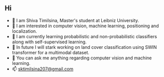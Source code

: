 ## Hi

- 👋 I am Shiva Timilsina, Master's student at Leibniz University.
- 🌱 I am interested in computer vision, machine learning, positioning and localization.
- 🌱 I am currently learning probabilistic and non-probabilistic classifiers along with self-supervised learning.
- 🔭 In future I will stark working on land cover classification using SWIN transformer for a multimodal dataset.
- 💬 You can ask me anything regarding computer vision and machine learning.
- 📫 sktimilsina207@gmail.com




<!--
**sakcham-de/sakcham-de** is a ✨ _special_ ✨ repository because its `README.md` (this file) appears on your GitHub profile.

Here are some ideas to get you started:

- 🔭 I’m currently working on
- 🌱 I’m currently learning ...
- 👯 I’m looking to collaborate on ...
- 🤔 I’m looking for help with ...
- 💬 Ask me about ...
- 📫 How to reach me: ...
- 😄 Pronouns: ...
- ⚡ Fun fact: ...
-->
